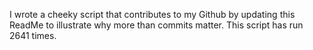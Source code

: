 I wrote a cheeky script that contributes to my Github by updating this ReadMe to illustrate why more than commits matter. This script has run 2641 times.